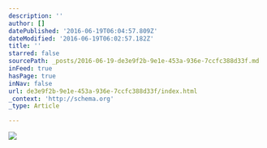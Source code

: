 ```yaml
---
description: ''
author: []
datePublished: '2016-06-19T06:04:57.809Z'
dateModified: '2016-06-19T06:02:57.182Z'
title: ''
starred: false
sourcePath: _posts/2016-06-19-de3e9f2b-9e1e-453a-936e-7ccfc388d33f.md
inFeed: true
hasPage: true
inNav: false
url: de3e9f2b-9e1e-453a-936e-7ccfc388d33f/index.html
_context: 'http://schema.org'
_type: Article

---
```

![](https://the-grid-user-content.s3-us-west-2.amazonaws.com/fcc83c3c-0c42-4cc0-91f2-cf681dd3b993.jpg)